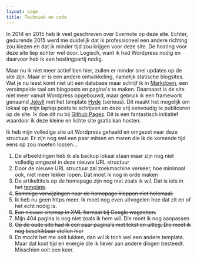 ```yaml
---
layout: page
title: Techniek en code
---
```


In 2014 en 2015 heb ik veel geschreven over Evernote op deze site. Echter, gedurende 2015 werd me duidelijk dat ik professioneel  een andere richting zou kiezen en dat ik minder tijd zou krijgen voor deze site. De hosting voor deze site liep echter wel door. Logisch, want ik had Wordpress nodig en daarvoor heb ik een hostingpartij nodig.

Maar nu ik niet meer actief ben hier, zullen er minder snel updates op de site zijn. Maar er is een andere ontwikkeling, namelijk statische blogsites. Wat je nu leest komt niet uit een database maar schrijf ik in [Markdown](https://daringfireball.net/projects/markdown/syntax), een versimpelde taal om blogposts en pagina's te maken. Daarnaast is de site niet meer vanuit Wordpress opgebouwd, maar gebruik ik een framework genaamd [Jekyll](https://jekyllrb.com) met het template [Hyde](http://hyde.getpoole.com/) (serieus). Dit maakt het mogelijk om lokaal op mijn laptop posts te schrijven en deze vrij eenvoudig te publiceren op de site. Ik doe dit nu bij [Github Pages](https://pages.github.com/). Dit is een fantastisch initiatief waardoor ik deze kleine en lichte site gratis kan hosten.

Ik heb mijn volledige site uit Wordpress gehaald en omgezet naar deze structuur. Er zijn nog wel een paar mitsen en maren die ik de komende tijd eens op zou moeten lossen...

1. De afbeeldingen heb ik als backup lokaal staan maar zijn nog niet volledig omgezet in deze nieuwe URL structuur
2. Door de nieuwe URL structuur zal zoekmachine verkeer, hoe minimaal ook, niet meer lekker lopen. Dat moet ik nog in orde maken
3. De artikeltitels op de homepage zijn nog niet zoals ik wil. Dat is iets in het [template](http://hyde.getpoole.com/).
4. ~~Sommige verwijzingen naar de homepage kloppen niet helemaal.~~
3. Ik heb nu geen https meer. Ik moet nog even uitvogelen hoe dat zit en of het echt nodig is.
3. ~~Een nieuwe sitemap in XML formaat bij Google wegzetten.~~
4. Mijn 404 pagina is nog niet zoals ik hem wil. Die moet ik nog aanpassen
5. ~~Op de oude site had ik een paar pagina's met tekst en uitleg. Die moet ik nog beschikbaar stellen hier~~
6. En mocht het me ooit lukken, dan wil ik toch wel een andere template. Maar dat kost tijd en energie die ik liever aan andere dingen besteedt. Misschien ooit een keer.
